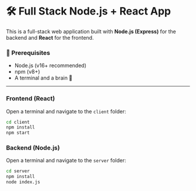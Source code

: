 # 🛠️ Full Stack Node.js + React App

This is a full-stack web application built with **Node.js (Express)** for the backend and **React** for the frontend.


### 🔧 Prerequisites

- Node.js (v16+ recommended)
- npm (v8+)
- A terminal and a brain 🧠

---

### Frontend (React)

Open a terminal and navigate to the `client` folder:

   ```bash
   cd client
   npm install
   npm start
   ```

### Backend (Node.js)

Open a terminal and navigate to the `server` folder:

   ```bash
   cd server
   npm install
   node index.js
   ```

   
